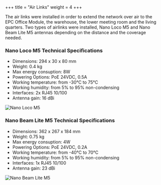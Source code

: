 +++
title = "Air Links"
weight = 4
+++

The air links were installed in order to extend the network over air to the EPC Office Module, the warehouse, the lower meeting room and the living quarters. Two types of airlinks were installed, Nano Loco M5 and Nano Beam Lite M5 antennas depending on the distance and the coverage needed.

### Nano Loco M5 Technical Specifications

- Dimensions: 294 x 30 x 80 mm
- Weight: 0.4 kg
- Max energy consuption: 8W
- Powering Options: PoE 24VDC, 0.5A
- Working temperature: from -30°C to 75°C
- Working humidity: from 5% to 95% non-condensing
- Interfaces: 2x RJ45 10/100
- Antenna gain: 16 dBi

![Nano Loco M5](/img/Nanoloco-M5.jpg)

### Nano Beam Lite M5 Technical Specifications

- Dimensions: 362 x 267 x 184 mm
- Weight: 0.75 kg
- Max energy consuption: 4W
- Powering Options: PoE 24VDC, 0.2A
- Working temperature: from -40°C to 70°C
- Working humidity: from 5% to 95% non-condensing
- Interfaces: 1x RJ45 10/100
- Antenna gain: 23 dBi

![Nano Beam Lite M5](/img/litebeam-m5.png)


